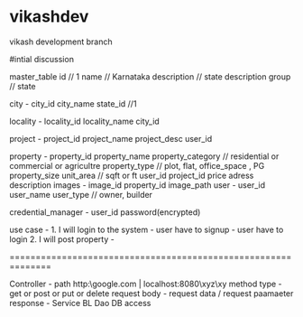 # vikashdev
vikash development branch

#intial discussion


master_table
	id 		// 1
	name	// Karnataka
	description	// state description
	group  // state
	
city -
	city_id
	city_name
	state_id //1

locality -
	locality_id
	locality_name
	city_id
	
project -
	project_id
	project_name
	project_desc
	user_id
	
property -
	property_id
	property_name
	property_category // residential or commercial or agricultre
	property_type     // plot, flat, office_space , PG
	property_size
	unit_area // sqft or ft
	user_id
	project_id
	price
	adress
	description
images -
	image_id
	property_id
	image_path
user -
	user_id
	user_name
	user_type // owner, builder

credential_manager -
	user_id
	password(encrypted)
	

use case - 
	1. I will login to the system
		- user have to signup
		- user have to login
	2. I will post property
		- 
	

==============================================================


Controller -
	path http:\\google.com | localhost:8080\xyz\xy 
	method type - get or post or put or delete
	request body - request data / request paamaeter
	response - 
Service 
	BL
Dao
	DB access
